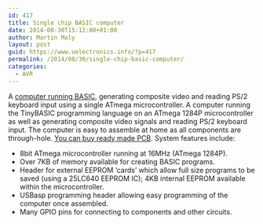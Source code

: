 ```yaml
---
id: 417
title: Single chip BASIC computer
date: 2014-08-30T15:12:00+01:00
author: Martin Maly
layout: post
guid: https://www.uelectronics.info/?p=417
permalink: /2014/08/30/single-chip-basic-computer/
categories:
  - AVR
---
```

A [computer running BASIC](https://hackaday.io/project/2428), generating composite video and reading PS/2 keyboard input using a single ATmega microcontroller. A computer running the TinyBASIC programming language on an ATmega 1284P microcontroller as well as generating composite video signals and reading PS/2 keyboard input. The computer is easy to assemble at home as all components are through-hole. [You can buy ready made PCB](https://rover.ebay.com/rover/1/711-53200-19255-0/1?icep_ff3=2&pub=5575085282&toolid=10001&campid=5337554641&customid=&icep_item=121410644845&ipn=psmain&icep_vectorid=229466&kwid=902099&mtid=824&kw=lg). System features include:

  * 8bit ATmega microcontroller running at 16MHz (ATmega 1284P).
  * Over 7KB of memory available for creating BASIC programs.
  * Header for external EEPROM &#8216;cards&#8217; which allow full size programs to be saved (using a 25LC640 EEPROM IC); 4KB internal EEPROM available within the microcontroller.
  * USBasp programming header allowing easy programming of the computer once assembled.
  * Many GPIO pins for connecting to components and other circuits.